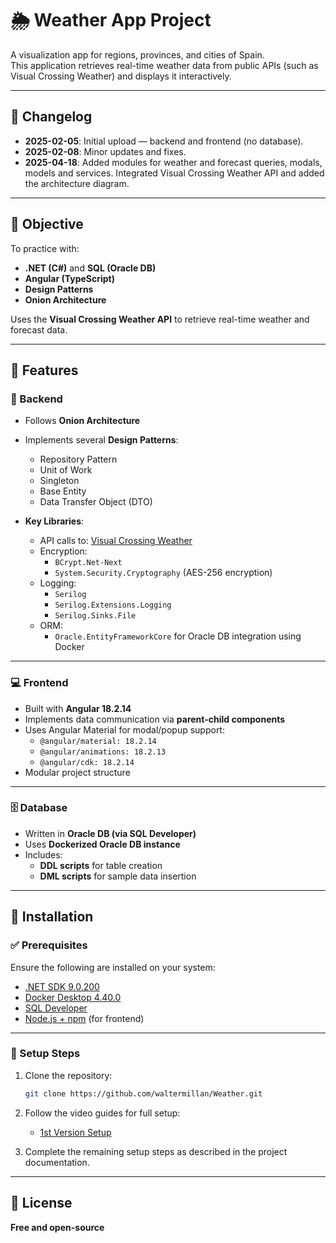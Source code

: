 # 🌦️ Weather App Project

A visualization app for regions, provinces, and cities of Spain.  
This application retrieves real-time weather data from public APIs (such as Visual Crossing Weather) and displays it interactively.

---

## 📅 Changelog

- **2025-02-05**: Initial upload — backend and frontend (no database).
- **2025-02-08**: Minor updates and fixes.
- **2025-04-18**: Added modules for weather and forecast queries, modals, models and services. Integrated Visual Crossing Weather API and added the architecture diagram.

---

## 🎯 Objective

To practice with:
- **.NET (C#)** and **SQL (Oracle DB)**
- **Angular (TypeScript)**
- **Design Patterns**
- **Onion Architecture**

Uses the **Visual Crossing Weather API** to retrieve real-time weather and forecast data.

---

## 🚀 Features

### 🔧 Backend
- Follows **Onion Architecture**
- Implements several **Design Patterns**:
  - Repository Pattern
  - Unit of Work
  - Singleton
  - Base Entity
  - Data Transfer Object (DTO)

- **Key Libraries**:
  - API calls to: [Visual Crossing Weather](https://weather.visualcrossing.com/)
  - Encryption:
    - `BCrypt.Net-Next`
    - `System.Security.Cryptography` (AES-256 encryption)
  - Logging:
    - `Serilog`
    - `Serilog.Extensions.Logging`
    - `Serilog.Sinks.File`
  - ORM:
    - `Oracle.EntityFrameworkCore` for Oracle DB integration using Docker

---

### 💻 Frontend

- Built with **Angular 18.2.14**
- Implements data communication via **parent-child components**
- Uses Angular Material for modal/popup support:
  - `@angular/material: 18.2.14`
  - `@angular/animations: 18.2.13`
  - `@angular/cdk: 18.2.14`
- Modular project structure

---

### 🗄️ Database

- Written in **Oracle DB (via SQL Developer)**
- Uses **Dockerized Oracle DB instance**
- Includes:
  - **DDL scripts** for table creation
  - **DML scripts** for sample data insertion

---

## 🧪 Installation

### ✅ Prerequisites

Ensure the following are installed on your system:

- [.NET SDK 9.0.200](https://dotnet.microsoft.com/)
- [Docker Desktop 4.40.0](https://www.docker.com/)
- [SQL Developer](https://www.oracle.com/tools/downloads/sqldev-downloads.html)
- [Node.js + npm](https://nodejs.org/) (for frontend)

---

### 🔧 Setup Steps

1. Clone the repository:
    ```bash
    git clone https://github.com/waltermillan/Weather.git
    ```

2. Follow the video guides for full setup:
    - [1st Version Setup](https://youtu.be/wiVSGGAFbRE)

3. Complete the remaining setup steps as described in the project documentation.

---

## 📄 License

**Free and open-source**
